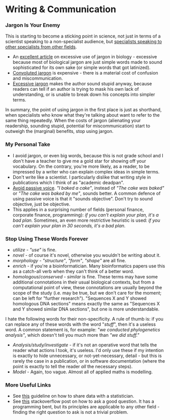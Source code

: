 # Writing & Communication

### Jargon Is Your Enemy
This is starting to become a sticking point in science, not just in terms of a scientist speaking to a non-specialist audience, but [specialists speaking to other specialists from other fields](http://blogs.agu.org/sciencecommunication/2010/10/26/dude-you-are-speaking-romulan/). 
- An [excellent article](http://phenomena.nationalgeographic.com/2010/11/24/on-jargon-and-why-it-matters-in-science-writing/) on excessive use of jargon in biology - excessive because most of biological jargon are just simple words made to sound sophisticated for its own sake (or simple words that got latinized). 
 - [Convoluted jargon](http://www.cbronline.com/news/cloud/aas/mystifying-it-jargon-creates-costly-uk-business-ignorance-4655127/) is expensive - there is a material cost of confusion and miscommunication.
 - [Excessive jargon](https://www.fastcompany.com/3052242/the-secret-to-sounding-smart-using-simple-language) makes the author sound stupid anyway, because readers can tell if an author is trying to mask his own lack of understanding, or is unable to break down his concepts into simpler terms. 
 
In summary, the point of using jargon in the first place is just as shorthand, when specialists who know what they're talking about want to refer to the same thing repeatedly. When the costs of jargon (alienating your readership, sounding stupid, potential for miscommunication) start to outweigh the (marginal) benefits, stop using jargon.

### My Personal Take
 - I avoid jargon, or even big words, because this is not grade school and I don't have a teacher to give me a gold star for showing off your vocabulary. On the contrary, you're more likely, as a reader, to be impressed by a writer who can explain complex ideas in simple terms. 
 - Don't write like a scientist. I particularly dislike that writing style in publications which I think of as "academic deadpan". 
 - [Avoid passive voice](https://www.reddit.com/r/AskScienceDiscussion/comments/1aq96g/why_is_scientific_writing_mainly_in_the_passive/).  *"I baked a cake"*, instead of *"The cake was baked"* or *"The cake was baked by me"*, sounds better. A common defence of using passive voice is that it "sounds objective". Don't try to sound objective, just be objective.
 - This applies in a surprising number of fields (personal finance, corporate finance, programming): *if you can't explain your plan, it's a bad plan.* Sometimes, an even more restrictive heuristic is used: *if you can't explain your plan in 30 seconds, it's a bad plan.*

### Stop Using These Words Forever
 - *utilize* - *"use"* is fine. 
 - *novel* - of course it's novel, otherwise you wouldn't be writing about it. 
 - *morphology* - *"structure"*, *"form"*, *"shape"* are all fine. 
 - *enrich* - if you're a bioinformatician. Many bioinformatics papers use this as a catch-all verb when they can't think of a better word. 
 - *homologous*/*conserved* - *similar* is fine. These terms may have some additional connotations in their usual biological contexts, but from a computational point of view, these connotations are usually beyond the scope of the study (i.e. may be true, but we don't care for the moment; can be left for "further research"). "Sequences X and Y showed homologous DNA sections" means exactly the same as "Sequences X and Y showed similar DNA sections", but one is more understandable. 
 
I hate the following words for their non-specificity. A rule of thumb is: if you can replace any of these words with the word "*stuff*", then it's a useless word. A common statement is, for example: *"we conducted phylogenetics analysis"*, which doesn't tell you much more than *"we did stuff."*
 - *Analysis/study/investigate* - if it's not an operative word that tells the reader what actions I took, it's useless. I'd only use these if my intention is exactly to hide unnecessary, or not-yet-necessary, detail - but this is rarely the case in a publication, or in software documentation (where the point is exactly to tell the reader *all* the necessary steps). 
 - *Model* - Again, too vague. Almost all of applied maths is modelling.

### More Useful Links
 - See [this](https://github.com/jtleek/datasharing) guideline on how to share data with a statistician.
 - See [this](https://stackoverflow.com/help/mcve) stackoverflow post on how to ask a good question. It has a programming bent, but its principles are applicable to any other field - finding the right question to ask is not a trivial problem. 
